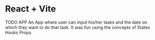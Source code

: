 # React + Vite
TODO APP
An App where user can input his/her tasks and the date on which they want to do that task. It was fun using the concepts of States Hooks Props.
